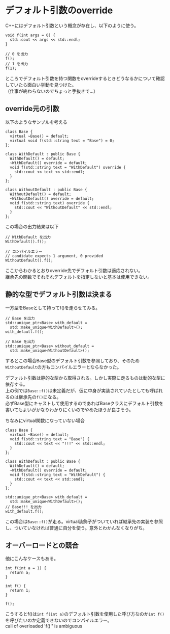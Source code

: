 # デフォルト引数のoverride

C++にはデフォルト引数という概念が存在し、以下のように使う。
```cpp=
void f(int args = 0) {
  std::cout << args << std::endl;
}

// 0 を出力
f();
// 1 を出力
f(1);
```

ところでデフォルト引数を持つ関数をoverrideするときどうなるかについて確認していたら面白い挙動を見つけた。  
（仕事が終わらないのでちょっと手抜きで…）

## override元の引数
以下のようなサンプルを考える  
```cpp=
class Base {
  virtual ~Base() = default;
  virtual void f(std::string text = "Base") = 0;
};

class WithDefault : public Base {
  WithDefault() = default;
  ~WithDefault() override = default;
  void f(std::string text = "WithDefault") override {
    std::cout << text << std::endl;
  }
};

class WithoutDefault : public Base {
  WithoutDefault() = default;
  ~WithoutDefault() override = default;
  void f(std::string text) override {
    std::cout << "WithoutDefault" << std::endl;
  }
};
```
この場合の出力結果は以下  
```cpp=
// WithDefault を出力
WithDefault().f();

// コンパイルエラー
// candidate expects 1 argument, 0 provided
WithoutDefault().f();
```
ここからわかるとおりoverride先でデフォルト引数は適応されない。  
継承先の関数でそれぞれデフォルトを指定しないと基本は使用できない。

## 静的な型でデフォルト引数は決まる
一方型をBaseとして持ってf()を走らせてみる。  
```cpp=
// Base を出力
std::unique_ptr<Base> with_default =
  std::make_unique<WithDefault>();
with_default.f();

// Base を出力
std::unique_ptr<Base> without_default =
  std::make_unique<WithoutDefault>();
```
するとこの場合Base型のデフォルト引数を参照しており、そのため`WithoutDefault`の方もコンパイルエラーとならなかった。

デフォルト引数は静的な型から取得される。しかし実際に走るものは動的な型に依存する。  
上の例では`Base::f()`は未定義だが、仮に中身が実装されていたとしても呼ばれるのは継承先の`f()`になる。  
必ずBase型にキャストして使用するのであればBaseクラスにデフォルト引数を書いてもよいがかなりわかりにくいのでやめたほうが良さそう。  

ちなみにvirtual関数になっていない場合
```cpp=
class Base {
  virtual ~Base() = default;
  void f(std::string text = "Base") {
    std::cout << text << "!!!" << std::endl;
  }
};

class WithDefault : public Base {
  WithDefault() = default;
  ~WithDefault() override = default;
  void f(std::string text = "WithDefault") {
    std::cout << text << std::endl;
  }
};

std::unique_ptr<Base> with_default =
  std::make_unique<WithDefault>();
// Base!!! を出力
with_default.f();
```
この場合は`Base::f()`が走る。virtual装飾子がついていれば継承先の実装を参照し、ついていなければ普通に自分を使う。意外とわかんなくなりがち。

## オーバーロードとの競合
他にこんなケースもある。
```cpp=
int f(int a = 1) {
  return a;
}

int f() {
  return 1;
}

f();
```
こうするとf()は`int f(int a)`のデフォルト引数を使用した呼び方なのか`int f()`を呼びたいのか定義できないのでコンパイルエラー。  
call of overloaded 'f()'' is ambiguous
